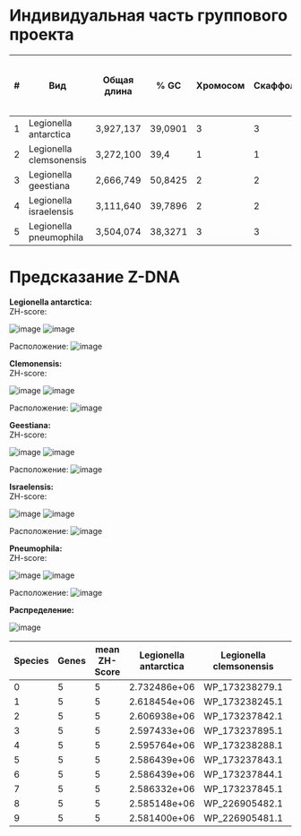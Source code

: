 # Индивидуальная часть группового проекта

| # | Вид  | Общая длина | % GC    | Хромосом | Скаффолдов | Контигов | Количество аннотированных генов | Доля аннотированных генов | Количество экзонов | Доля экзонов | Количество  Z-ДНК | Общая длина Z-ДНК | Количество с ZH-Score >= 500 | Общая длина с ZH-Score >= 500 |
|---|------|-------------|---------|----------|------------|----------|-|-|-|-|-|-|-|-|
| 1 | Legionella antarctica  | 3,927,137 | 39,0901 | 3 |  3 | 3 | 3708 | 0.863216 | 3708 | 0.863216 | 35454 | 313692 | 3180 | 30882 |
| 2 | Legionella clemsonensis |  3,272,100  | 39,4 | 1 | 1 | 1 | 2941 | 0.890235 | 2941 | 0.890235 | 3272100 | 28930052 | 3115 | 29788 |
| 3 | Legionella geestiana    |  2,666,749  |    50,8425 | 2 | 2 | 2 | 2395 | 0.911431 | 2395 | 0.911431 | 60873 | 546412 | 25049 | 248224 |
| 4 | Legionella israelensis |  3,111,640  |    39,7896 | 2 | 2 | 2 | 2806 | 0.878786 | 2806 | 0.878786 | 64967 | 574508 | 2327 | 22570 |
| 5 | Legionella pneumophila |  3,504,074  |    38,3271 | 3 | 3 | 3 | 3137 | 0.889006 | 3137 | 0.889006 | 73576 | 650556 | 2051 | 19686 |

# Предсказание Z-DNA 
**Legionella antarctica:**     
ZH-score: 

![image](https://user-images.githubusercontent.com/86132283/173429757-cca4fe9c-fe4b-4528-8ac9-29c5adca3c67.png) 
![image](https://user-images.githubusercontent.com/86132283/173429825-815ef564-03ce-4823-b912-d1f438ccfa9b.png)

Расположение:
![image](https://user-images.githubusercontent.com/86132283/173430749-01861e66-a61e-4954-8fb4-8cadf7285e50.png)


**Clemonensis:**   
ZH-score: 

![image](https://user-images.githubusercontent.com/86132283/173429962-7906a586-1a86-458b-9ee6-e4f2ab095baa.png)
![image](https://user-images.githubusercontent.com/86132283/173429974-57b6a4d6-5d6c-4678-b11c-e9c9b1ba58c4.png)

Расположение:
![image](https://user-images.githubusercontent.com/86132283/173431110-39f3207c-97a2-4724-825b-535e514fe7f3.png)

**Geestiana:**  
ZH-score: 

![image](https://user-images.githubusercontent.com/86132283/173430061-86f7b76d-e3e7-470d-abb1-e353e722c791.png)
![image](https://user-images.githubusercontent.com/86132283/173430086-54ca6134-3294-47fa-90a9-ff3d8717a503.png)

Расположение:
![image](https://user-images.githubusercontent.com/86132283/173431139-46585d53-0990-4cf5-befc-7b6a9900619e.png)

**Israelensis:**  
ZH-score: 

![image](https://user-images.githubusercontent.com/86132283/173430112-f2a66a02-4f54-40d0-939b-d4aed0724b2f.png)
![image](https://user-images.githubusercontent.com/86132283/173430129-970130ef-e56c-41cd-b55a-12f0ae49cbc7.png)

Расположение:
![image](https://user-images.githubusercontent.com/86132283/173431158-840b5c3c-8508-4a5f-9a6e-2684003c5771.png)

**Pneumophila:**  
ZH-score: 

![image](https://user-images.githubusercontent.com/86132283/173430155-c0144649-e597-4ab0-8553-11f53052d885.png)
![image](https://user-images.githubusercontent.com/86132283/173430166-8df27a7e-1622-487a-b703-97b1aadb97b4.png)

Расположение:
![image](https://user-images.githubusercontent.com/86132283/173431171-25304486-0c69-4384-b8f6-823f9088df4a.png)

**Распределение:**

![image](https://user-images.githubusercontent.com/86132283/173431500-36d944cf-878d-4fb5-9829-aa3f30dca720.png)

| Species |	Genes	| mean ZH-Score |	Legionella antarctica |	Legionella clemsonensis	| Legionella geestiana |	Legionella israelensis |	Legionella pneumophila |
|-|-|-|-|-|-|-|-|
| 0 |	5 |	5 |	2.732486e+06 |	WP_173238279.1 |	WP_094092374.1 |	WP_028386198.1 | 	WP_143868713.1 |	WP_015443901.1 |
|1	| 5	| 5	| 2.618454e+06	| WP_173238245.1	| WP_094092108.1	| WP_028385598.1	| WP_143866226.1 | 	WP_010948552.1 |
| 2 |	5 |	5 |	2.606938e+06 |	WP_173237842.1 |	WP_094091532.1 |	WP_028386586.1 | 	WP_143868920.1 |	WP_010948040.1 |
| 3 |	5 |	5 |	2.597433e+06 |	WP_173237895.1 |	WP_094091874.1 |	WP_028386792.1 |	WP_058502783.1 |	WP_070071248.1 |
| 4 |	5 |	5 |	2.595764e+06 |	WP_173238288.1 |	WP_094092148.1 |	WP_028385576.1 |	WP_143866262.1 |	WP_014844945.1 |
| 5 | 5 |	5 |	2.586439e+06 |	WP_173237843.1 |	WP_094091534.1 |	WP_028386588.1 |	WP_143868926.1 |	WP_010948042.1 |
| 6 |	5 |	5 |	2.586439e+06 |	WP_173237844.1 |	WP_094091535.1 |	WP_081776760.1 |	WP_143868928.1 |	WP_010948043.1 |
| 7 |	5 |	5 |	2.586332e+06 |	WP_173237845.1 | WP_094091536.1	| WP_238582814.1 |	WP_058500655.1 |	WP_010948044.1 |
| 8 |	5 |	5 |	2.585148e+06 |	WP_226905482.1 |	WP_094091533.1 |	WP_028386587.1 |	WP_143868924.1 |	WP_015444133.1 |
| 9 |	5 |	5 |	2.581400e+06|	WP_226905481.1 | WP_157698233.1 |	WP_035902448.1 |	WP_244946889.1 |	WP_015444136.1 |
